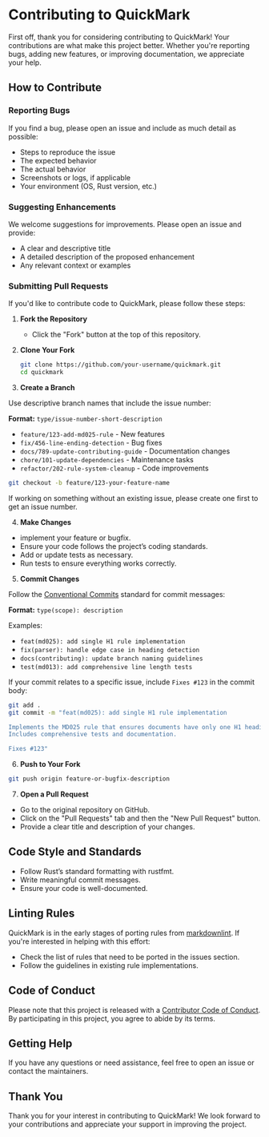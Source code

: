 # Contributing to QuickMark

First off, thank you for considering contributing to QuickMark! Your contributions are what make this project better. Whether you're reporting bugs, adding new features, or improving documentation, we appreciate your help.

## How to Contribute

### Reporting Bugs

If you find a bug, please open an issue and include as much detail as possible:

- Steps to reproduce the issue
- The expected behavior
- The actual behavior
- Screenshots or logs, if applicable
- Your environment (OS, Rust version, etc.)

### Suggesting Enhancements

We welcome suggestions for improvements. Please open an issue and provide:

- A clear and descriptive title
- A detailed description of the proposed enhancement
- Any relevant context or examples

### Submitting Pull Requests

If you'd like to contribute code to QuickMark, please follow these steps:

1. **Fork the Repository**
   - Click the "Fork" button at the top of this repository.

2. **Clone Your Fork**

   ```sh
   git clone https://github.com/your-username/quickmark.git
   cd quickmark
   ```

3. **Create a Branch**

Use descriptive branch names that include the issue number:

**Format:** `type/issue-number-short-description`

- `feature/123-add-md025-rule` - New features
- `fix/456-line-ending-detection` - Bug fixes
- `docs/789-update-contributing-guide` - Documentation changes
- `chore/101-update-dependencies` - Maintenance tasks
- `refactor/202-rule-system-cleanup` - Code improvements

```sh
git checkout -b feature/123-your-feature-name
```

If working on something without an existing issue, please create one first to get an issue number.

4. **Make Changes**

- implement your feature or bugfix.
- Ensure your code follows the project’s coding standards.
- Add or update tests as necessary.
- Run tests to ensure everything works correctly.

5. **Commit Changes**

Follow the [Conventional Commits](https://www.conventionalcommits.org/) standard for commit messages:

**Format:** `type(scope): description`

Examples:
- `feat(md025): add single H1 rule implementation`
- `fix(parser): handle edge case in heading detection`
- `docs(contributing): update branch naming guidelines`
- `test(md013): add comprehensive line length tests`

If your commit relates to a specific issue, include `Fixes #123` in the commit body:

```sh
git add .
git commit -m "feat(md025): add single H1 rule implementation

Implements the MD025 rule that ensures documents have only one H1 heading.
Includes comprehensive tests and documentation.

Fixes #123"
```

6. **Push to Your Fork**

```sh
git push origin feature-or-bugfix-description
```

7. **Open a Pull Request**

- Go to the original repository on GitHub.
- Click on the "Pull Requests" tab and then the "New Pull Request" button.
- Provide a clear title and description of your changes.

## Code Style and Standards

- Follow Rust’s standard formatting with rustfmt.
- Write meaningful commit messages.
- Ensure your code is well-documented.

## Linting Rules

QuickMark is in the early stages of porting rules from [markdownlint](https://github.com/markdownlint/markdownlint). If you're interested in helping with this effort:

- Check the list of rules that need to be ported in the issues section.
- Follow the guidelines in existing rule implementations.

## Code of Conduct

Please note that this project is released with a [Contributor Code of Conduct](CODE_OF_CONDUCT.md). By participating in this project, you agree to abide by its terms.

## Getting Help

If you have any questions or need assistance, feel free to open an issue or contact the maintainers.

## Thank You

Thank you for your interest in contributing to QuickMark! We look forward to your contributions and appreciate your support in improving the project.
